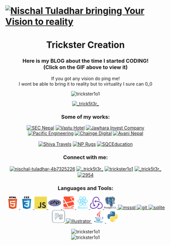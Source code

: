 # [![Nischal Tuladhar bringing Your Vision to reality](https://miro.medium.com/max/1400/0*eIhVp0KXrXSSHORN.gif)](https://tricksterblog1o1.wordpress.com/)

<h1 align="center">
  Trickster Creation
</h1>
<div align="center" >
<h3>
  Here is my BLOG about the time I started CODING!<br>
  (Click on the GIF above to view it) <br>
</h3>
If you got any vision do ping me!<br>
   I wont be able to bring it to reality but to virtuality I sure can 0_0 
</div>
<div align='center'>
<p align="center"> <img src="https://komarev.com/ghpvc/?username=trickster1o1&label=Profile%20views&color=0e75b6&style=flat" alt="trickster1o1" /> </p>
<p align="center"> <a href="https://twitter.com/_trick5t3r_" target="blank"><img src="https://img.shields.io/twitter/follow/_trick5t3r_?logo=twitter&style=for-the-badge" alt="_trick5t3r_" /></a> </p>
<h3 align="center">Some of my works:</h3>
<p align="center">
<a href='https://secnepal.org' target='_blank' rel="noopener noreferrer"><img src='https://upload.wikimedia.org/wikipedia/commons/0/04/S-Bahn-Logo_Salzburg.png' alt='SEC Nepal' width='50px' height='50px' title='SEC Nepal' /></a>
  <a href='https://vastuhotel.com' target='_blank' ><img src='https://vastuhotel.com/uploads/vastu_logo.png' alt='Vastu Hotel' height='50px' title='Vastu Hotel' /></a>
  <a href='https://jawharainvest.com' target='_blank' ><img src='https://jawharainvest.com/static/media/mainLogo.1d9fd86241cc6668ffe4.png' alt='Jawhara Invest Company' height='50px' title='Jawhara Invest' /></a>
  <a href='https://pacificeng.com.np' target='_blank' ><img src='https://pacificeng.com.np/wp-content/uploads/2020/01/logo.png' alt='Pacific Engineering' height='50px' title='Pacific Engineering Co. Pvt. Ltd.' /></a>
  <a href='https://chaingedigital.com.np' target='_blank' ><img src='https://chaingedigital.com.np/static/media/logo.0e2f3c1a214f6bb135f6.jpg' alt='Chainge Digital' height='50px' title='Chainge Digital Pvt. Ltd.' /></a>
  <a href='https://avaninepal.com' target='_blank' >
    <img src='https://avaninepal.com/_next/image?url=%2F_next%2Fstatic%2Fmedia%2Favani_logo.3f4c62aa.jpg&w=64&q=75' alt='Avani Nepal' height='50px' title='Avani Nepal' /></a> <br><br>
  <a href='https://shivatravels.com.np' target='_blank' ><img src='https://shivatravels.com.np/logoNeg.png' alt='Shiva Travels' height='50px' title='Shiva Travels Pvt. Ltd.' /></a>
  <a href='https://nprugs.com' target='_blank' ><img src='https://nprugs.com/wp-content/uploads/2024/01/main_logo.webp' alt='NP Rugs' height='50px' title='NP Rugs' /></a>
  <a href='https://sqceducation.com' target='_blank' ><img src='https://images.vexels.com/media/users/3/157545/isolated/lists/057098b4a63e172134e0f04bbbcd6e8b-school-book-icon.png' alt='SQCEducation' height='50px' title='SQCEducation' /></a>
</p>
<h3 align="center">Connect with me:</h3>
<p align="center">
<a href="https://linkedin.com/in/nischal-tuladhar-4b7325226" target="blank"><img align="center" src="https://raw.githubusercontent.com/rahuldkjain/github-profile-readme-generator/master/src/images/icons/Social/linked-in-alt.svg" alt="nischal-tuladhar-4b7325226" height="30" width="40" /></a>
<a href="https://twitter.com/_trick5t3r_" target="blank"><img align="center" src="https://raw.githubusercontent.com/rahuldkjain/github-profile-readme-generator/master/src/images/icons/Social/twitter.svg" alt="_trick5t3r_" height="30" width="40" /></a>
<a href="https://fb.com/trickster1o1" target="blank"><img align="center" src="https://raw.githubusercontent.com/rahuldkjain/github-profile-readme-generator/master/src/images/icons/Social/facebook.svg" alt="trickster1o1" height="30" width="40" /></a>
<a href="https://instagram.com/_trick5t3r_" target="blank"><img align="center" src="https://raw.githubusercontent.com/rahuldkjain/github-profile-readme-generator/master/src/images/icons/Social/instagram.svg" alt="_trick5t3r_" height="30" width="40" /></a>
<a href="https://discord.gg/2954" target="blank"><img align="center" src="https://raw.githubusercontent.com/rahuldkjain/github-profile-readme-generator/master/src/images/icons/Social/discord.svg" alt="2954" height="30" width="40" /></a>
</p>
<h3 align="center">Languages and Tools:</h3>
<p align="center"> <a href="https://www.w3.org/html/" target="_blank" rel="noreferrer"> <img src="https://raw.githubusercontent.com/devicons/devicon/master/icons/html5/html5-original-wordmark.svg" alt="html5" width="40" height="40"/> </a> <a href="https://www.w3schools.com/css/" target="_blank" rel="noreferrer"> <img src="https://raw.githubusercontent.com/devicons/devicon/master/icons/css3/css3-original-wordmark.svg" alt="css3" width="40" height="40"/> </a> <a href="https://developer.mozilla.org/en-US/docs/Web/JavaScript" target="_blank" rel="noreferrer"> <img src="https://raw.githubusercontent.com/devicons/devicon/master/icons/javascript/javascript-original.svg" alt="javascript" width="40" height="40"/> </a> <a href="https://www.php.net" target="_blank" rel="noreferrer"> <img src="https://raw.githubusercontent.com/devicons/devicon/master/icons/php/php-original.svg" alt="php" width="40" height="40"/> </a> <a href="https://laravel.com/" target="_blank" rel="noreferrer"> <img src="https://raw.githubusercontent.com/devicons/devicon/master/icons/laravel/laravel-plain-wordmark.svg" alt="laravel" width="40" height="40"/> </a> <a href="https://reactjs.org/" target="_blank" rel="noreferrer"> <img src="https://raw.githubusercontent.com/devicons/devicon/master/icons/react/react-original-wordmark.svg" alt="react" width="40" height="40"/> </a> <a href="https://redux.js.org" target="_blank" rel="noreferrer"> <img src="https://raw.githubusercontent.com/devicons/devicon/master/icons/redux/redux-original.svg" alt="redux" width="40" height="40"/> </a> <a href="https://www.postgresql.org" target="_blank" rel="noreferrer"> <img src="https://raw.githubusercontent.com/devicons/devicon/master/icons/postgresql/postgresql-original-wordmark.svg" alt="postgresql" width="40" height="40"/> </a> <a href="https://www.microsoft.com/en-us/sql-server" target="_blank" rel="noreferrer"> <img src="https://www.svgrepo.com/show/303229/microsoft-sql-server-logo.svg" alt="mssql" width="40" height="40"/> </a> <a href="https://git-scm.com/" target="_blank" rel="noreferrer"> <img src="https://www.vectorlogo.zone/logos/git-scm/git-scm-icon.svg" alt="git" width="40" height="40"/> </a>  <a href="https://www.sqlite.org/" target="_blank" rel="noreferrer"> <img src="https://www.vectorlogo.zone/logos/sqlite/sqlite-icon.svg" alt="sqlite" width="40" height="40"/> </a> <a href="https://www.photoshop.com/en" target="_blank" rel="noreferrer"> <img src="https://raw.githubusercontent.com/devicons/devicon/master/icons/photoshop/photoshop-line.svg" alt="photoshop" width="40" height="40"/> </a> <a href="https://www.adobe.com/in/products/illustrator.html" target="_blank" rel="noreferrer"> <img src="https://www.vectorlogo.zone/logos/adobe_illustrator/adobe_illustrator-icon.svg" alt="illustrator" width="40" height="40"/> </a> <a href="https://www.java.com" target="_blank" rel="noreferrer"> <img src="https://raw.githubusercontent.com/devicons/devicon/master/icons/java/java-original.svg" alt="java" width="40" height="40"/> </a> <a href="https://www.python.org" target="_blank" rel="noreferrer"> <img src="https://raw.githubusercontent.com/devicons/devicon/master/icons/python/python-original.svg" alt="python" width="40" height="40"/> </a></p>
<p>
  <img align="center" src="https://github-readme-stats.vercel.app/api/top-langs?username=trickster1o1&show_icons=true&locale=en&layout=compact" alt="trickster1o1" />
  <br>
  <img align="center" src="https://github-readme-streak-stats.herokuapp.com/?user=trickster1o1&" alt="trickster1o1" /></p>
<div>
